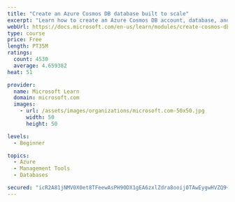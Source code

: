 ```yaml
---
title: "Create an Azure Cosmos DB database built to scale"
excerpt: "Learn how to create an Azure Cosmos DB account, database, and container built to scale as your application grows."
webUrl: https://docs.microsoft.com/en-us/learn/modules/create-cosmos-db-for-scale/
type: course
price: Free
length: PT35M
ratings:
  count: 4530
  average: 4.659382
heat: 51

provider:
  name: Microsoft Learn
  domain: microsoft.com
  images:
    - url: /assets/images/organizations/microsoft.com-50x50.jpg
      width: 50
      height: 50

levels:
  - Beginner

topics:
  - Azure
  - Management Tools
  - Databases

secured: "icR2A81jNMV0X0et8TFeewAsPH90DX1gEA6zxlZdra8ooij0TAwEygwHVZQ9+oXUL5F9nu2E9pFFx6qKse1vnYfn5AXDktyuSzmH8Uz3axBA5wxm/bZhym/Z+bfAAfXdXxMa8k6AmeovHbIfp+bFK4HLYvhthfuORTdEZ/fUX+HCk0K/xuucZq/kQJSF1QFhke++XwcXBURkI7u7VJAeHFM6dfFOZvxGP82raUsp4Xd8BnRs3yqDKYOOsQ9DIAafmrIrporHj93hp5TMKNBoKuqIBIpt3zxTFP0ZrG6EEYl0joec2hjQakoj8MsNkf6USQbw92P3iXAJ9s/8Keqv+LzqP+yUWZ2wbKTdAQItOHlcMC1+God1eDOIFRnHF4xVW329cQf6zBQfhmfuBH6U2/5dbG4fS1R/H2dyWT+lu/0=;wFpKUCmydAWXjhwP3Z/VLg=="
---
```


